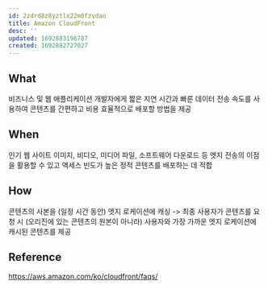 ```yaml
---
id: 2zdrd8z8yztlx22m0fzvdao
title: Amazon CloudFront
desc: ''
updated: 1692883196787
created: 1692882727027
---
```


## What
비즈니스 및 웹 애플리케이션 개발자에게 짧은 지연 시간과 빠른 데이터 전송 속도를 사용하여 콘텐츠를 간편하고 비용 효율적으로 배포할 방법을 제공

## When
인기 웹 사이트 이미지, 비디오, 미디어 파일, 소프트웨어 다운로드 등 엣지 전송의 이점을 활용할 수 있고 액세스 빈도가 높은 정적 콘텐츠를 배포하는 데 적합

## How
콘텐츠의 사본을 (일정 시간 동안) 엣지 로케이션에 캐싱 -> 최종 사용자가 콘텐츠를 요청 시 (오리진에 있는 콘텐츠의 원본이 아니라) 사용자와 가장 가까운 엣지 로케이션에 캐시된 콘텐츠를 제공

## Reference
https://aws.amazon.com/ko/cloudfront/faqs/